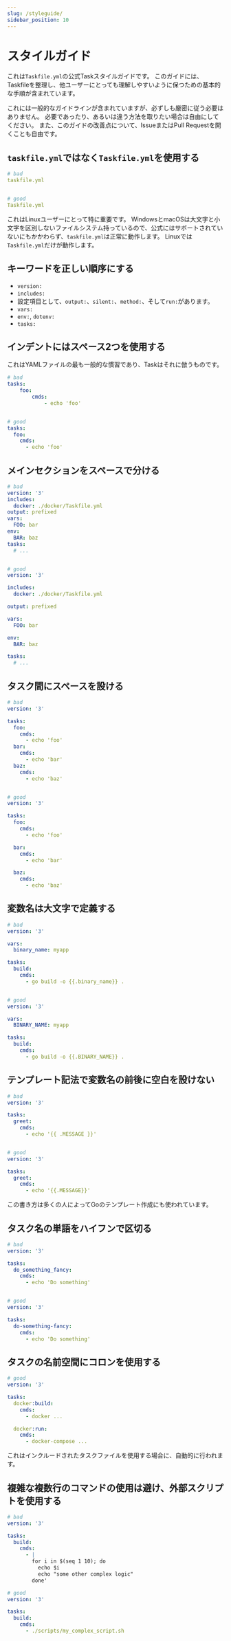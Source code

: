 ```yaml
---
slug: /styleguide/
sidebar_position: 10
---
```


# スタイルガイド

これは`Taskfile.yml`の公式Taskスタイルガイドです。 このガイドには、Taskfileを整理し、他ユーザーにとっても理解しやすいように保つための基本的な手順が含まれています。

これには一般的なガイドラインが含まれていますが、必ずしも厳密に従う必要はありません。 必要であったり、あるいは違う方法を取りたい場合は自由にしてください。 また、このガイドの改善点について、IssueまたはPull Requestを開くことも自由です。

## `taskfile.yml`ではなく`Taskfile.yml`を使用する

```yaml
# bad
taskfile.yml


# good
Taskfile.yml
```

これはLinuxユーザーにとって特に重要です。 WindowsとmacOSは大文字と小文字を区別しないファイルシステム持っているので、公式にはサポートされていないにもかかわらず、`taskfile.yml`は正常に動作します。 Linuxでは`Taskfile.yml`だけが動作します。

## キーワードを正しい順序にする

- `version:`
- `includes:`
- 設定項目として、`output:`、`silent:`、`method:`、そして`run:`があります。
- `vars:`
- `env:`, `dotenv:`
- `tasks:`

## インデントにはスペース2つを使用する

これはYAMLファイルの最も一般的な慣習であり、Taskはそれに倣うものです。

```yaml
# bad
tasks:
    foo:
        cmds:
            - echo 'foo'


# good
tasks:
  foo:
    cmds:
      - echo 'foo'
```

## メインセクションをスペースで分ける

```yaml
# bad
version: '3'
includes:
  docker: ./docker/Taskfile.yml
output: prefixed
vars:
  FOO: bar
env:
  BAR: baz
tasks:
  # ...


# good
version: '3'

includes:
  docker: ./docker/Taskfile.yml

output: prefixed

vars:
  FOO: bar

env:
  BAR: baz

tasks:
  # ...
```

## タスク間にスペースを設ける

```yaml
# bad
version: '3'

tasks:
  foo:
    cmds:
      - echo 'foo'
  bar:
    cmds:
      - echo 'bar'
  baz:
    cmds:
      - echo 'baz'


# good
version: '3'

tasks:
  foo:
    cmds:
      - echo 'foo'

  bar:
    cmds:
      - echo 'bar'

  baz:
    cmds:
      - echo 'baz'
```

## 変数名は大文字で定義する

```yaml
# bad
version: '3'

vars:
  binary_name: myapp

tasks:
  build:
    cmds:
      - go build -o {{.binary_name}} .


# good
version: '3'

vars:
  BINARY_NAME: myapp

tasks:
  build:
    cmds:
      - go build -o {{.BINARY_NAME}} .
```

## テンプレート記法で変数名の前後に空白を設けない

```yaml
# bad
version: '3'

tasks:
  greet:
    cmds:
      - echo '{{ .MESSAGE }}'


# good
version: '3'

tasks:
  greet:
    cmds:
      - echo '{{.MESSAGE}}'
```

この書き方は多くの人によってGoのテンプレート作成にも使われています。

## タスク名の単語をハイフンで区切る

```yaml
# bad
version: '3'

tasks:
  do_something_fancy:
    cmds:
      - echo 'Do something'


# good
version: '3'

tasks:
  do-something-fancy:
    cmds:
      - echo 'Do something'
```

## タスクの名前空間にコロンを使用する

```yaml
# good
version: '3'

tasks:
  docker:build:
    cmds:
      - docker ...

  docker:run:
    cmds:
      - docker-compose ...
```

これはインクルードされたタスクファイルを使用する場合に、自動的に行われます。

## 複雑な複数行のコマンドの使用は避け、外部スクリプトを使用する

```yaml
# bad
version: '3'

tasks:
  build:
    cmds:
      - |
        for i in $(seq 1 10); do
          echo $i
          echo "some other complex logic"
        done'

# good
version: '3'

tasks:
  build:
    cmds:
      - ./scripts/my_complex_script.sh
```
